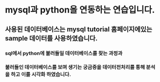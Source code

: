 # mysql과 python을 연동하는 연습입니다.

## 사용된 데이터베이스는 mysql tutorial 홈페이지에있는 sample 데이터를 사용하였습니다.

### sql에서 python에 불러들일 데이터베이스를 찾는 과정과
### 불러들인 데이터베이스를 보며 생기는 궁금증을 데이터전처리를 통해 분석을 하고 이를 시각화 하였습니다.